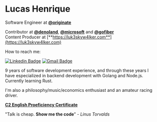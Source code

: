 # Lucas Henrique

Software Engineer at [**@originate**](https://github.com/Originate)

Contributor at [**@denoland**](https://github.com/denoland), [**@microsoft**](https://github.com/microsoft) and [**@gofiber**](https://github.com/gofiber)  
Content Producer at [**https://luk3skyw4lker.com**](https://luk3skyw4lker.com)  

How to reach me:

[![Linkedin Badge](https://img.shields.io/badge/-Lucas%20Henrique-000000?style=flat-square&logo=Linkedin&logoColor=white&link=https://www.linkedin.com/in/lucashenriqueblemos/)](https://www.linkedin.com/in/lucashenriqueblemos/) 
[![Gmail Badge](https://img.shields.io/badge/-lucashenriqueblemos@gmail.com-000000?style=flat-square&logo=Gmail&logoColor=white&link=mailto:lucashenriqueblemos@gmail.com)](mailto:lucashenriqueblemos@gmail.com)

9 years of software development experience, and through these years I have especialized in backend development with Golang and Node.js. Currently learning Rust.

I'm also a philosophy/music/economics enthusiast and an amateur racing driver.

[**C2 English Proeficiency Certificate**](https://www.efset.org/cert/hF1vXK)

"Talk is cheap. **Show me the code**" - _Linus Torvalds_

<!--
**luk3skyw4lker/luk3skyw4lker** is a ✨ _special_ ✨ repository because its `README.md` (this file) appears on your GitHub profile.

Here are some ideas to get you started:

- 🔭 I’m currently working on ...
- 🌱 I’m currently learning ...
- 👯 I’m looking to collaborate on ...
- 🤔 I’m looking for help with ...
- 💬 Ask me about ...
- 📫 How to reach me: ...
- 😄 Pronouns: ...
- ⚡ Fun fact: ...
-->
